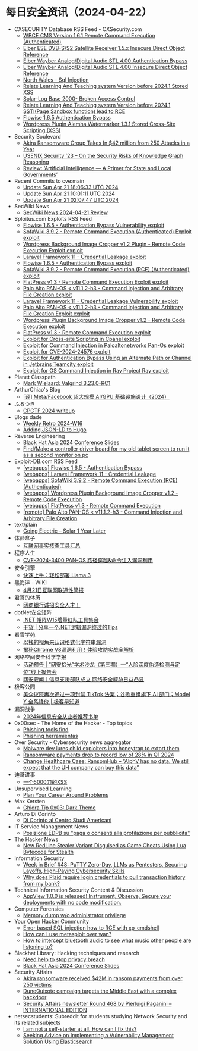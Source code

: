 # 每日安全资讯（2024-04-22）

- CXSECURITY Database RSS Feed - CXSecurity.com
  - [WBCE CMS Version 1.6.1 Remote Command Execution (Authenticated)](https://cxsecurity.com/issue/WLB-2024040056)
  - [Elber ESE DVB-S/S2 Satellite Receiver 1.5.x Insecure Direct Object Reference](https://cxsecurity.com/issue/WLB-2024040055)
  - [Elber Wayber Analog/Digital Audio STL 4.00 Authentication Bypass](https://cxsecurity.com/issue/WLB-2024040054)
  - [Elber Wayber Analog/Digital Audio STL 4.00 Insecure Direct Object Reference](https://cxsecurity.com/issue/WLB-2024040053)
  - [North Wales - Sql Injection](https://cxsecurity.com/issue/WLB-2024040052)
  - [Relate Learning And Teaching system Version before 2024.1 Stored XSS](https://cxsecurity.com/issue/WLB-2024040051)
  - [Solar-Log Base 2000- Broken Access Control](https://cxsecurity.com/issue/WLB-2024040050)
  - [Relate Learning And Teaching system Version before 2024.1 SSTI(Page Sandbox function) lead to RCE](https://cxsecurity.com/issue/WLB-2024040049)
  - [Flowise 1.6.5 Authentication Bypass](https://cxsecurity.com/issue/WLB-2024040048)
  - [Wordpress Plugin Alemha Watermarker 1.3.1 Stored Cross-Site Scripting (XSS)](https://cxsecurity.com/issue/WLB-2024040047)
- Security Boulevard
  - [Akira Ransomware Group Takes In $42 million from 250 Attacks in a Year](https://securityboulevard.com/2024/04/akira-ransomware-group-takes-in-42-million-from-250-attacks-in-a-year/)
  - [USENIX Security ’23 – On the Security Risks of Knowledge Graph Reasoning](https://securityboulevard.com/2024/04/usenix-security-23-on-the-security-risks-of-knowledge-graph-reasoning/)
  - [Review: ‘Artificial Intelligence — A Primer for State and Local Governments’](https://securityboulevard.com/2024/04/review-artificial-intelligence-a-primer-for-state-and-local-governments/)
- Recent Commits to cve:main
  - [Update Sun Apr 21 18:06:33 UTC 2024](https://github.com/trickest/cve/commit/24e62311afdbee07d9fa9d1f00d50fd9bcbe8a71)
  - [Update Sun Apr 21 10:01:11 UTC 2024](https://github.com/trickest/cve/commit/e80fd5c98b750e40460c892e0da05a973055e0b5)
  - [Update Sun Apr 21 02:07:47 UTC 2024](https://github.com/trickest/cve/commit/c03d14d4a31035784845e3573a058470047e3624)
- SecWiki News
  - [SecWiki News 2024-04-21 Review](http://www.sec-wiki.com/?2024-04-21)
- Sploitus.com Exploits RSS Feed
  - [Flowise 1.6.5 - Authentication Bypass Vulnerability exploit](https://sploitus.com/exploit?id=1337DAY-ID-39571&utm_source=rss&utm_medium=rss)
  - [SofaWiki 3.9.2 - Remote Command Execution (Authenticated) Exploit exploit](https://sploitus.com/exploit?id=1337DAY-ID-39568&utm_source=rss&utm_medium=rss)
  - [Wordpress Background Image Cropper v1.2 Plugin - Remote Code Execution Exploit exploit](https://sploitus.com/exploit?id=1337DAY-ID-39569&utm_source=rss&utm_medium=rss)
  - [Laravel Framework 11 - Credential Leakage exploit](https://sploitus.com/exploit?id=EDB-ID:52000&utm_source=rss&utm_medium=rss)
  - [Flowise 1.6.5 - Authentication Bypass exploit](https://sploitus.com/exploit?id=EDB-ID:52001&utm_source=rss&utm_medium=rss)
  - [SofaWiki 3.9.2 - Remote Command Execution (RCE) (Authenticated) exploit](https://sploitus.com/exploit?id=EDB-ID:51999&utm_source=rss&utm_medium=rss)
  - [FlatPress v1.3 - Remote Command Execution Exploit exploit](https://sploitus.com/exploit?id=1337DAY-ID-39567&utm_source=rss&utm_medium=rss)
  - [Palo Alto PAN-OS  &lt; v11.1.2-h3  - Command Injection and Arbitrary File Creation exploit](https://sploitus.com/exploit?id=EDB-ID:51996&utm_source=rss&utm_medium=rss)
  - [Laravel Framework 11 - Credential Leakage Vulnerability exploit](https://sploitus.com/exploit?id=1337DAY-ID-39570&utm_source=rss&utm_medium=rss)
  - [Palo Alto PAN-OS < v11.1.2-h3 - Command Injection and Arbitrary File Creation Exploit exploit](https://sploitus.com/exploit?id=1337DAY-ID-39566&utm_source=rss&utm_medium=rss)
  - [Wordpress Plugin Background Image Cropper v1.2 - Remote Code Execution exploit](https://sploitus.com/exploit?id=EDB-ID:51998&utm_source=rss&utm_medium=rss)
  - [FlatPress v1.3 - Remote Command Execution exploit](https://sploitus.com/exploit?id=EDB-ID:51997&utm_source=rss&utm_medium=rss)
  - [Exploit for Cross-site Scripting in Cpanel exploit](https://sploitus.com/exploit?id=864115FD-3416-522B-BE43-E455188D3DCE&utm_source=rss&utm_medium=rss)
  - [Exploit for Command Injection in Paloaltonetworks Pan-Os exploit](https://sploitus.com/exploit?id=1C6D07D2-8B54-5B3E-A8F9-4E3A24882A3F&utm_source=rss&utm_medium=rss)
  - [Exploit for CVE-2024-24576 exploit](https://sploitus.com/exploit?id=CB0C3D64-CDBD-55A3-929D-15A63AD066F3&utm_source=rss&utm_medium=rss)
  - [Exploit for Authentication Bypass Using an Alternate Path or Channel in Jetbrains Teamcity exploit](https://sploitus.com/exploit?id=57EB88FC-CCBE-5EE0-9A8C-E011DB2158AB&utm_source=rss&utm_medium=rss)
  - [Exploit for OS Command Injection in Ray Project Ray exploit](https://sploitus.com/exploit?id=79D1EBD9-159B-56FA-8234-F3A08CDACA60&utm_source=rss&utm_medium=rss)
- Planet Classpath
  - [Mark Wielaard: Valgrind 3.23.0-RC1](https://gnu.wildebeest.org/blog/mjw/2024/04/21/valgrind-3-23-0-rc1/)
- ArthurChiao's Blog
  - [[译] Meta/Facebook 超大规模 AI/GPU 基础设施设计（2024）](https://arthurchiao.github.io/blog/meta-ai-infra-zh/)
- ふるつき
  - [CPCTF 2024 writeup](https://furutsuki.hatenablog.com/entry/2024/04/21/180019)
- Blogs  dade
  - [Weekly Retro 2024-W16](https://0xda.de/blog/2024/04/weekly-retro-2024-w16/)
  - [Adding JSON-LD to Hugo](https://0xda.de/blog/2024/04/adding-json-ld-to-hugo/)
- Reverse Engineering
  - [Black Hat Asia 2024 Conference Slides](https://www.reddit.com/r/ReverseEngineering/comments/1c9bdmh/black_hat_asia_2024_conference_slides/)
  - [Find/Make a controller driver board for my old tablet screen to run it as a second monitor on pc](https://www.reddit.com/r/ReverseEngineering/comments/1c9qq6s/findmake_a_controller_driver_board_for_my_old/)
- Exploit-DB.com RSS Feed
  - [[webapps] Flowise 1.6.5 - Authentication Bypass](https://www.exploit-db.com/exploits/52001)
  - [[webapps] Laravel Framework 11 - Credential Leakage](https://www.exploit-db.com/exploits/52000)
  - [[webapps] SofaWiki 3.9.2 - Remote Command Execution (RCE) (Authenticated)](https://www.exploit-db.com/exploits/51999)
  - [[webapps] Wordpress Plugin Background Image Cropper v1.2 - Remote Code Execution](https://www.exploit-db.com/exploits/51998)
  - [[webapps] FlatPress v1.3 - Remote Command Execution](https://www.exploit-db.com/exploits/51997)
  - [[remote] Palo Alto PAN-OS  < v11.1.2-h3  - Command Injection and Arbitrary File Creation](https://www.exploit-db.com/exploits/51996)
- text/plain
  - [Going Electric – Solar 1 Year Later](https://textslashplain.com/2024/04/21/going-electric-solar-1-year-later/)
- 体验盒子
  - [互联网事实核查工具汇总](https://www.uedbox.com/post/69593/)
- 程序人生
  - [CVE-2024-3400 PAN-OS 路径穿越&命令注入漏洞利用](https://programlife.net/2024/04/21/cve-2024-3400-panos-path-traversal-and-command-injection-vulnerability/)
- 安全引擎
  - [快速上手：轻松部署 Llama 3](https://mp.weixin.qq.com/s?__biz=MzAxNTg0ODU4OQ==&mid=2650358557&idx=1&sn=a565d588b7fe54f2cea645256771c602&chksm=83f026ffb487afe96e49d6fdef0f83d80640aa73bc9ebdcbb6971fffffae014579d12dda1ee1&scene=58&subscene=0#rd)
- 黑海洋 - WIKI
  - [4月21日互联网联通性简报](https://www.upx8.com/4128)
- 君哥的体历
  - [网商银行诚招安全人才！](https://mp.weixin.qq.com/s?__biz=MzI2MjQ1NTA4MA==&mid=2247491263&idx=1&sn=58b744d8b499581009c9b7b36247f9b3&chksm=ea4bb4f8dd3c3dee0bdcfb39b3b50cd33cfcc190d2ae7926d0cd5c96bbfa37eead5f49b48e7b&scene=58&subscene=0#rd)
- dotNet安全矩阵
  - [.NET 矩阵W15增量红队工具集合](https://mp.weixin.qq.com/s?__biz=MzUyOTc3NTQ5MA==&mid=2247491450&idx=1&sn=9028bbf4dda01b6923594e33d8813677&chksm=fa5ab197cd2d38817711edb2dbf46e5dd8251f77b0b3871be9c98ff08abd115f24a44d281d6c&scene=58&subscene=0#rd)
  - [干货 | 分享一个.NET逻辑漏洞绕过的Tips](https://mp.weixin.qq.com/s?__biz=MzUyOTc3NTQ5MA==&mid=2247491450&idx=2&sn=6813ceca0fcb468af794aeb7419bbb75&chksm=fa5ab197cd2d38815883dc57b0e60a29acd076adc6a86db1cf94eec7ab47b41a447f635ecbba&scene=58&subscene=0#rd)
- 看雪学苑
  - [以栈的视角来认识格式化字符串漏洞](https://mp.weixin.qq.com/s?__biz=MjM5NTc2MDYxMw==&mid=2458550849&idx=1&sn=b8850e0b29af4bdd94cce4572aac98a6&chksm=b18db2cb86fa3bdd43e7b9ce4e292a618bcf70797dc813c8bb3426f6693ec32bc174eaca0b74&scene=58&subscene=0#rd)
  - [揭秘Chrome V8漏洞利用！体验攻防实战全解析](https://mp.weixin.qq.com/s?__biz=MjM5NTc2MDYxMw==&mid=2458550849&idx=2&sn=608b9698cbb5be73c7b8cc3f595013a3&chksm=b18db2cb86fa3bdd12091303c401e38b61f67aa3c5cb77f92f7743a108e8f4723cd475260620&scene=58&subscene=0#rd)
- 网络空间安全科学学报
  - [活动预告 | “网安拾光”学术沙龙（第三期）—“人脸深度伪造检测与定位”线上报告会](https://mp.weixin.qq.com/s?__biz=MzI0NjU2NDMwNQ==&mid=2247499484&idx=1&sn=1a172857c21eb85073f7819870a335e1&chksm=e9bfea62dec86374ce6bb8aeea82406d2b3f7d74476b0d5322f6c858e92e7c1da24f21f255b0&scene=58&subscene=0#rd)
  - [网安要闻｜信息支援部队成立  网络安全威胁日益凸显](https://mp.weixin.qq.com/s?__biz=MzI0NjU2NDMwNQ==&mid=2247499484&idx=2&sn=b200d94a964d8bc504d3bd0c0a85b035&chksm=e9bfea62dec863743a9f426e71d1c50af9eb37141066ffd38c59d197f9e5f6789f7cc85e2c44&scene=58&subscene=0#rd)
- 极客公园
  - [美众议院再次通过一项封禁 TikTok 法案；谷歌重组旗下 AI 部门；Model Y 全系降价 | 极客早知道](https://mp.weixin.qq.com/s?__biz=MTMwNDMwODQ0MQ==&mid=2653039265&idx=1&sn=e47aba6de22973c4c0d50d60f3029233&chksm=7e5757174920de018ddd0303c7d87bedcd51d00636cbead6ff9c7cb390bb8543ef81fbe5c51d&scene=58&subscene=0#rd)
- 漏洞战争
  - [2024年信息安全从业者推荐书单](https://mp.weixin.qq.com/s?__biz=MzU0MzgzNTU0Mw==&mid=2247485221&idx=1&sn=eb653a8f6d3e8f973a4bb6f2cec01009&chksm=fb0413ddcc739acb875cffec55980cd8fef5ae3e821926afad7b1db0385122d043593070323c&scene=58&subscene=0#rd)
- 0x00sec - The Home of the Hacker - Top topics
  - [Phishing tools find](https://0x00sec.org/t/phishing-tools-find/40163)
  - [Phishing herramientas](https://0x00sec.org/t/phishing-herramientas/40162)
- Over Security - Cybersecurity news aggregator
  - [Malware dev lures child exploiters into honeytrap to extort them](https://www.bleepingcomputer.com/news/security/malware-dev-lures-child-exploiters-into-honeytrap-to-extort-them/)
  - [Ransomware payments drop to record low of 28% in Q1 2024](https://www.bleepingcomputer.com/news/security/ransomware-payments-drop-to-record-low-of-28-percent-in-q1-2024/)
  - [Change Healthcare Case: RansomHub – “AlphV has no data. We still expect that the UH company can buy this data”](https://www.suspectfile.com/change-healthcare-case-ransomhub-alphv-has-no-data-we-still-expect-that-the-uh-company-can-buy-this-data/)
- 迪哥讲事
  - [一个5000刀的XSS](https://mp.weixin.qq.com/s?__biz=MzIzMTIzNTM0MA==&mid=2247494333&idx=1&sn=11acdad2bbbace9fc4d3f323b3b479f7&chksm=e8a5e0dedfd269c8694c8642e733d118393e54ddbe5c21b97fbd803c171fa4cde5bd02d3bfc6&scene=58&subscene=0#rd)
- Unsupervised Learning
  - [Plan Your Career Around Problems](https://danielmiessler.com/p/plan-career-around-problems)
- Max Kersten
  - [Ghidra Tip 0x03: Dark Theme](https://maxkersten.nl/2024/04/21/ghidra-tip-0x03-dark-theme/)
- Arturo Di Corinto
  - [Di Corinto al Centro Studi Americani](https://dicorinto.it/formazione/di-corinto-al-centro-studi-americani/)
- IT Service Management News
  - [Posizione EDPB su "paga o consenti alla profilazione per pubblicità"](http://blog.cesaregallotti.it/2024/04/posizione-edpb-su-paga-o-consenti-alla.html)
- The Hacker News
  - [New RedLine Stealer Variant Disguised as Game Cheats Using Lua Bytecode for Stealth](https://thehackernews.com/2024/04/new-redline-stealer-variant-disguised.html)
- Information Security
  - [Week in Brief #48: PuTTY Zero-Day, LLMs as Pentesters, Securing Layoffs, High-Paying Cybersecurity Skills](https://www.reddit.com/r/Information_Security/comments/1c9lbea/week_in_brief_48_putty_zeroday_llms_as_pentesters/)
  - [Why does Plaid require login credentials to pull transaction history from my bank?](https://www.reddit.com/r/Information_Security/comments/1c98kd6/why_does_plaid_require_login_credentials_to_pull/)
- Technical Information Security Content & Discussion
  - [AppView 1.0.0 is released! Instrument, Observe, Secure your deployments with no code modification.](https://www.reddit.com/r/netsec/comments/1c9ngdf/appview_100_is_released_instrument_observe_secure/)
- Computer Forensics
  - [Memory dump w/o administrator privilege](https://www.reddit.com/r/computerforensics/comments/1c9lssg/memory_dump_wo_administrator_privilege/)
- Your Open Hacker Community
  - [Error based SQL injection how to RCE with xp_cmdshell](https://www.reddit.com/r/HowToHack/comments/1c9la6i/error_based_sql_injection_how_to_rce_with_xp/)
  - [How can I use metasploit over wan?](https://www.reddit.com/r/HowToHack/comments/1c9l313/how_can_i_use_metasploit_over_wan/)
  - [How to intercept bluetooth audio to see what music other people are listening to?](https://www.reddit.com/r/HowToHack/comments/1c9av5x/how_to_intercept_bluetooth_audio_to_see_what/)
- Blackhat Library: Hacking techniques and research
  - [Need help to stop privacy breach](https://www.reddit.com/r/blackhat/comments/1c9vidc/need_help_to_stop_privacy_breach/)
  - [Black Hat Asia 2024 Conference Slides](https://www.reddit.com/r/blackhat/comments/1c9bexp/black_hat_asia_2024_conference_slides/)
- Security Affairs
  - [Akira ransomware received $42M in ransom payments from over 250 victims](https://securityaffairs.com/162098/cyber-crime/akira-ransomware-report-fbi.html)
  - [DuneQuixote campaign targets the Middle East with a complex backdoor](https://securityaffairs.com/162036/hacking/dunequixote-campaign-targets-middle-east.html)
  - [Security Affairs newsletter Round 468 by Pierluigi Paganini – INTERNATIONAL EDITION](https://securityaffairs.com/162081/security/security-affairs-newsletter-round-468-by-pierluigi-paganini-international-edition.html)
- netsecstudents: Subreddit for students studying Network Security and its related subjects
  - [I am not a self-starter at all. How can I fix this?](https://www.reddit.com/r/netsecstudents/comments/1c9pdnt/i_am_not_a_selfstarter_at_all_how_can_i_fix_this/)
  - [Seeking Advice on Implementing a Vulnerability Management Solution Using Elasticsearch](https://www.reddit.com/r/netsecstudents/comments/1c98nua/seeking_advice_on_implementing_a_vulnerability/)
